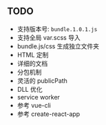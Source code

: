 ## TODO

- 支持版本号: `bundle.1.0.1.js`
- 支持全局 var.scss 导入
- bundle.js/css 生成独立文件夹
- HTML 定制
- 详细的文档
- 分包机制
- 灵活的 publicPath
- DLL 优化
- service worker
- 参考 vue-cli
- 参考 create-react-app

